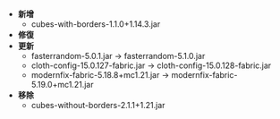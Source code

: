 - **新增**
    - cubes-with-borders-1.1.0+1.14.3.jar
- **修復**
- **更新**
    - fasterrandom-5.0.1.jar -> fasterrandom-5.1.0.jar
    - cloth-config-15.0.127-fabric.jar -> cloth-config-15.0.128-fabric.jar
    - modernfix-fabric-5.18.8+mc1.21.jar -> modernfix-fabric-5.19.0+mc1.21.jar
- **移除**
    - cubes-without-borders-2.1.1+1.21.jar